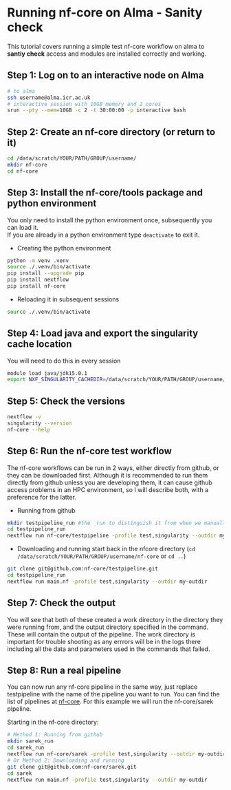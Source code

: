 # Running nf-core on Alma - Sanity check

This tutorial covers running a simple test nf-core workflow on alma to **santiy check** access and modules are installed correctly and working.

## Step 1: Log on to an interactive node on Alma
    
```bash
# to alma
ssh username@alma.icr.ac.uk
# interactive session with 10GB memory and 2 cores
srun --pty --mem=10GB -c 2 -t 30:00:00 -p interactive bash    
```

## Step 2: Create an nf-core directory (or return to it)

```bash
cd /data/scratch/YOUR/PATH/GROUP/username/
mkdir nf-core
cd nf-core
```

## Step 3: Install the nf-core/tools package and python environment
You only need to install the python environment once, subsequently you can load it.  
If you are already in a python environment type ```deactivate``` to exit it.

- Creating the python environment
```bash
python -m venv .venv
source ./.venv/bin/activate
pip install --upgrade pip
pip install nextflow
pip install nf-core
```

- Reloading it in subsequent sessions
```bash
source ./.venv/bin/activate
```

## Step 4: Load java and export the singularity cache location
You will need to do this in every session
```bash
module load java/jdk15.0.1
export NXF_SINGULARITY_CACHEDIR=/data/scratch/YOUR/PATH/GROUP/username/.singularity/cache
```

## Step 5: Check the versions
```bash
nextflow -v
singularity --version
nf-core --help
```

## Step 6: Run the nf-core test workflow
The nf-core workflows can be run in 2 ways, either directly from github, or they can be downloaded first.
Although it is recommended to run them directly from github unless you are developing them, it can cause github access problems in an HPC environment, so I will describe both, with a preference for the latter.

- Running from github
```bash
mkdir testpipeline_run #the _run to distinguish it from when we manually pull
cd testpipeline_run
nextflow run nf-core/testpipeline -profile test,singularity --outdir my-outdir
```

- Downloading and running
start back in the nfcore directory (```cd /data/scratch/YOUR/PATH/GROUP/username/nf-core``` or ```cd ..```)
```bash
git clone git@github.com:nf-core/testpipeline.git
cd testpipeline_run
nextflow run main.nf -profile test,singularity --outdir my-outdir
```

## Step 7: Check the output
You will see that both of these created a work directory in the directory they were running from, and the output directory specified in the command. These will contain the output of the pipeline. The work directory is important for trouble shooting as any errrors will be in the logs there including all the data and parameters used in the commands that failed.

## Step 8: Run a real pipeline
You can now run any nf-core pipeline in the same way, just replace testpipeline with the name of the pipeline you want to run. You can find the list of pipelines at [nf-core](https://nf-co.re/pipelines).
For this example we will run the nf-core/sarek pipeline.

Starting in the nf-core directory:
```bash
# Method 1: Running from github
mkdir sarek_run
cd sarek_run
nextflow run nf-core/sarek -profile test,singularity --outdir my-outdir
# Or Method 2: Downloading and running
git clone git@github.com:nf-core/sarek.git
cd sarek
nextflow run main.nf -profile test,singularity --outdir my-outdir
```




